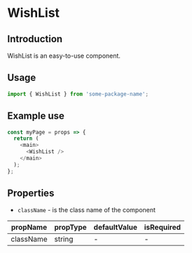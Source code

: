 # WishList

<!-- STORY -->

## Introduction

WishList is an easy-to-use component.

## Usage

```javascript
import { WishList } from 'some-package-name';
```

## Example use

```javascript
const myPage = props => {
  return (
    <main>
      <WishList />
    </main>
  );
};
```

## Properties

- `className` - is the class name of the component

| propName  | propType | defaultValue | isRequired |
| --------- | -------- | ------------ | ---------- |
| className | string   | -            | -          |
